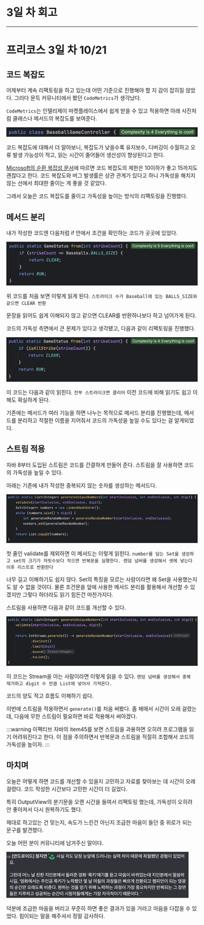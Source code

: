 # 3일 차 회고

---

# 프리코스 3일 차 10/21

## 코드 복잡도

어제부터 계속 리팩토링을 하고 있는데 어떤 기준으로 진행해야 할 지 감이 잡히질 않았다. 그러다 문득 커뮤니티에서 봤던 `CodeMetrics`가 생각났다.

`CodeMetrics`는 인텔리제이 마켓플레이스에서 쉽게 받을 수 있고 적용하면 아래 사진처럼 클래스나 메서드의 복잡도를 보여준다.

![img_9.png](img_5.png)

코드 복잡도에 대해서 더 알아보니, 복잡도가 낮을수록 유지보수, 디버깅이 수월하고 오류 발생 가능성이 적고, 읽는 시간이 줄어들어 생산성이 향상된다고 한다.

[Microsoft의 순환 복잡성 문서](https://learn.microsoft.com/ko-kr/visualstudio/code-quality/code-metrics-cyclomatic-complexity?view=vs-2022)에 따르면 코드 복잡도의 제한은 10이하가 좋고 15까지도 괜찮다고 한다. 코드 복잡도와 버그 발생률은 상관 관계가 있다고 하니 가독성을 해치지 않는 선에서 최대한 줄이는 게 좋을 것 같았다.

그래서 오늘은 코드 복잡도를 줄이고 가독성을 높이는 방식의 리팩토링을 진행했다.

## 메서드 분리

내가 작성한 코드엔 다음처럼 if 안에서 조건을 확인하는 코드가 곳곳에 있었다. 

![img_9.png](img_6.png)

위 코드를 처음 보면 이렇게 읽게 된다. `스트라이크 수가 Baseball에 있는 BALLS_SIZE와 같으면 CLEAR 반환`

문장을 읽어도 쉽게 이해되지 않고 같으면 CLEAR를 반환하나보다 하고 넘어가게 된다.

코드의 가독성 측면에서 큰 문제가 있다고 생각됐고, 다음과 같이 리팩토링을 진행했다.

![img_10.png](img_7.png)

이 코드는 다음과 같이 읽힌다. `전부 스트라이크면 클리어` 이전 코드에 비해 읽기도 쉽고 이해도 확실하게 된다.

기존에는 메서드가 여러 기능을 하면 나누는 목적으로 메서드 분리를 진행했는데, 메서드를 분리하고 적절한 이름을 지어줘서 코드의 가독성을 높일 수도 있다는 걸 알게되었다.

## 스트림 적용

자바 8부터 도입된 스트림은 코드를 간결하게 만들어 준다. 스트림을 잘 사용하면 코드의 가독성을 높일 수 있다.

아래는 기존에 내가 작성한 중복되지 않는 숫자를 생성하는 메서드다.

![img_4.png](img_4.png)

첫 줄인 validate를 제외하면 이 메서드는 이렇게 읽힌다. `number를 담는 Set을 생성하고 set의 크기가 자릿수보다 작으면 반복문을 실행한다. 랜덤 넘버를 생성해서 셋에 넣는다 이후 리스트로 반환한다`

너무 길고 이해하기도 쉽지 않다. Set의 특징을 모르는 사람이라면 왜 Set을 사용했는지도 알 수 없을 것이다. 물론 조건문을 앞에 사용한 메서드 분리를 활용해서 개선할 수 있겠지만 그렇다 하더라도 읽기 힘든건 마찬가지다.

스트림을 사용하면 다음과 같이 코드를 개선할 수 있다.

![img_11.png](img_8.png)

이 코드는 Stream을 아는 사람이라면 이렇게 읽을 수 있다. `랜덤 넘버를 생성해서 중복 제거하고 digit 수 만큼 List에 넣어서 가져온다.`

코드의 양도 적고 흐름도 이해하기 쉽다.

이번에 스트림을 적용하면서 `generate()`를 처음 써봤다. 좀 헤매서 시간이 오래 걸렸는데, 다음에 무한 스트림이 필요하면 바로 적용해서 써야겠다.

:::warning
이펙티브 자바의 item45를 보면 스트림을 과용하면 오히려 프로그램을 읽기 어려워진다고 한다. 이 점을 주의하면서 반복문과 스트림을 적절히 조합해서 코드의 가독성을 높이자.
:::

## 마치며

오늘은 어떻게 하면 코드를 개선할 수 있을지 고민하고 자료를 찾아보는 데 시간이 오래 걸렸다. 코드 작성한 시간보다 고민한 시간이 더 길었다.

특히 OutputView의 분기문을 오랜 시간을 들여서 리팩토링 했는데, 가독성이 오히려 안 좋아져서 다시 원복하기도 했다.

제대로 하고있는 건 맞는지, 속도가 느린건 아닌지 조급한 마음이 들던 중 위로가 되는 문구를 발견했다.

오늘 어떤 분이 커뮤니티에 남겨주신 말이다.

![img_9.png](img_9.png)

덕분에 조급한 마음을 버리고 꾸준히 하면 좋은 결과가 있을 거라고 마음을 다잡을 수 있었다. 힘이되는 말을 해주셔서 정말 감사하다.